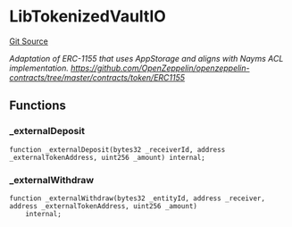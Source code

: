 # LibTokenizedVaultIO
[Git Source](https://github.com/nayms/contracts-v3/blob/ea2c06f70609c813d27d424e0330651d3c634d21/src/libs/LibTokenizedVaultIO.sol)

*Adaptation of ERC-1155 that uses AppStorage and aligns with Nayms ACL implementation.
https://github.com/OpenZeppelin/openzeppelin-contracts/tree/master/contracts/token/ERC1155*


## Functions
### _externalDeposit


```solidity
function _externalDeposit(bytes32 _receiverId, address _externalTokenAddress, uint256 _amount) internal;
```

### _externalWithdraw


```solidity
function _externalWithdraw(bytes32 _entityId, address _receiver, address _externalTokenAddress, uint256 _amount)
    internal;
```

